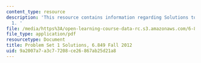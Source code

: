 ```yaml
---
content_type: resource
description: 'This resource contains information regarding Solutions to Problem Set
  1. '
file: /media/https%3A/open-learning-course-data-rc.s3.amazonaws.com/6-849-geometric-folding-algorithms-linkages-origami-polyhedra-fall-2012/9a2007a7a3c77208ce26867ab25d21a8_MIT6_849F12_ps1_sol.pdf
file_type: application/pdf
resourcetype: Document
title: Problem Set 1 Solutions, 6.849 Fall 2012
uid: 9a2007a7-a3c7-7208-ce26-867ab25d21a8
---
```

